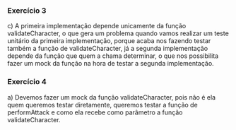 ### Exercício 3

c) A primeira implementação depende unicamente da função validateCharacter, o que gera um problema quando vamos realizar um teste unitário da primeira implementação, porque acaba nos fazendo testar também a função de validateCharacter, já a segunda implementação depende da função que quem a chama determinar, o que nos possibilita fazer um mock da função na hora de testar a segunda implementação.

### Exercício 4

a) Devemos fazer um mock da função validateCharacter, pois não é ela quem queremos testar diretamente, queremos testar a função de performAttack e como ela recebe como parâmetro a função validateCharacter.